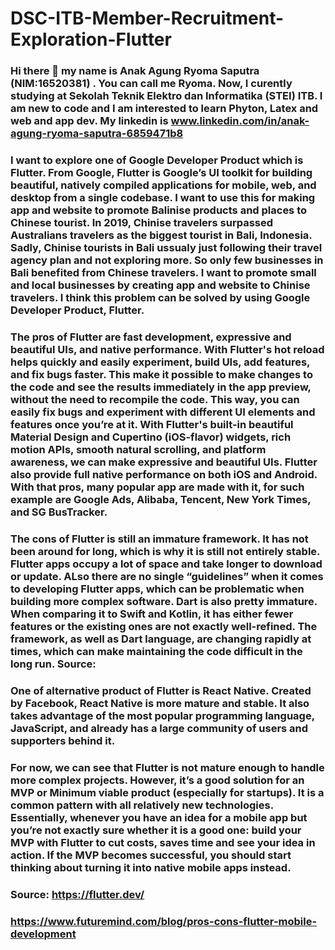 # DSC-ITB-Member-Recruitment-Exploration-Flutter

### Hi there 👋 my name is Anak Agung Ryoma Saputra (NIM:16520381) . You can call me Ryoma. Now, I curently studying at Sekolah Teknik Elektro dan Informatika (STEI) ITB. I am new to code and I am interested to learn Phyton, Latex and web and app dev. My linkedin is www.linkedin.com/in/anak-agung-ryoma-saputra-6859471b8

### I want to explore one of Google Developer Product which is Flutter. From Google, Flutter is Google’s UI toolkit for building beautiful, natively compiled applications for mobile, web, and desktop from a single codebase. I want to use this for making app and website to promote Balinise products and places to Chinese tourist. In 2019, Chinise travelers surpassed Australians travelers as the biggest tourist in Bali, Indonesia. Sadly, Chinise tourists in Bali ussualy just following their travel agency plan and not exploring more. So only few businesses in Bali benefited from Chinese travelers. I want to promote small and local businesses by creating app and website to Chinise travelers. I think this problem can be solved by using Google Developer Product, Flutter.

### The pros of Flutter are fast development, expressive and beautiful UIs, and native performance. With Flutter's hot reload helps quickly and easily experiment, build UIs, add features, and fix bugs faster. This make it possible to make changes to the code and see the results immediately in the app preview, without the need to recompile the code. This way, you can easily fix bugs and experiment with different UI elements and features once you’re at it. With Flutter's built-in beautiful Material Design and Cupertino (iOS-flavor) widgets, rich motion APIs, smooth natural scrolling, and platform awareness, we can make  expressive and beautiful UIs. Flutter also provide full native performance on both iOS and Android. With that pros, many popular app are made with it, for such example are Google Ads, Alibaba, Tencent, New York Times, and SG BusTracker.

### The cons of Flutter is still an immature framework. It has not been around for long, which is why it is still not entirely stable. Flutter apps occupy a lot of space and take longer to download or update. ALso there are no single “guidelines” when it comes to developing Flutter apps, which can be problematic when building more complex software. Dart is also pretty immature. When comparing it to Swift and Kotlin, it has either fewer features or the existing ones are not exactly well-refined. The framework, as well as Dart language, are changing rapidly at times, which can make maintaining the code difficult in the long run. Source: 

### One of alternative product of Flutter is React Native. Created by Facebook, React Native is more mature and stable. It also takes advantage of the most popular programming language, JavaScript, and already has a large community of users and supporters behind it. 

### For now, we can see that Flutter is not mature enough to handle more complex projects. However, it’s a good solution for an MVP or Minimum viable product (especially for startups). It is a common pattern with all relatively new technologies. Essentially, whenever you have an idea for a mobile app but you’re not exactly sure whether it is a good one: build your MVP with Flutter to cut costs, saves time and see your idea in action. If the MVP becomes successful, you should start thinking about turning it into native mobile apps instead. 

### Source: https://flutter.dev/
###         https://www.futuremind.com/blog/pros-cons-flutter-mobile-development
